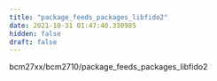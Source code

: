 ```yaml
---
title: "package_feeds_packages_libfido2"
date: 2021-10-31 01:47:40.330985
hidden: false
draft: false
---
```


bcm27xx/bcm2710/package_feeds_packages_libfido2

